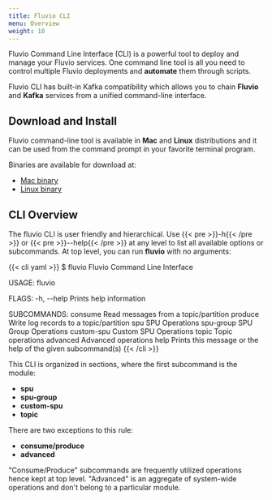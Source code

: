 ```yaml
---
title: Fluvio CLI
menu: Overview
weight: 10
---
```


Fluvio Command Line Interface (CLI) is a powerful tool to deploy and manage your Fluvio services. One command line tool is all you need to control multiple Fluvio deployments and __automate__ them through scripts.  

Fluvio CLI has built-in Kafka compatibility which allows you to chain  __Fluvio__ and __Kafka__ services from a unified command-line interface.

## Download and Install

Fluvio command-line tool is available in __Mac__ and __Linux__ distributions and it can be used from the command prompt in your favorite terminal program.  

Binaries are available for download at:

* [Mac binary](http://github.com/infinyon)
* [Linux binary](http://github.com/infinyon)


## CLI Overview

The fluvio CLI is user friendly and hierarchical. Use {{< pre >}}-h{{< /pre >}} or {{< pre >}}--help{{< /pre >}} at any level to list all available options or subcommands.  At top level, you can run __fluvio__ with no arguments:

{{< cli yaml >}}
$ fluvio
Fluvio Command Line Interface

USAGE:
    fluvio <SUBCOMMAND>

FLAGS:
    -h, --help    Prints help information

SUBCOMMANDS:
    consume       Read messages from a topic/partition
    produce       Write log records to a topic/partition
    spu           SPU Operations
    spu-group     SPU Group Operations
    custom-spu    Custom SPU Operations
    topic         Topic operations
    advanced      Advanced operations
    help          Prints this message or the help of the given subcommand(s)
{{< /cli >}}

This CLI is organized in sections, where the first subcommand is the module:

* __spu__
* __spu-group__
* __custom-spu__
* __topic__

There are two exceptions to this rule:

* __consume/produce__
* __advanced__

"Consume/Produce" subcommands are frequently utilized operations hence kept at top level. "Advanced" is an aggregate of system-wide operations and don't belong to a particular module.
